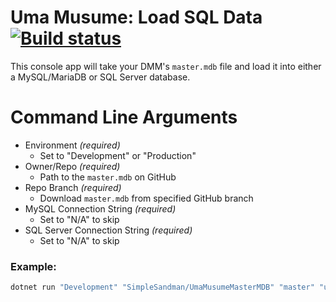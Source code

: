 # Uma Musume: Load SQL Data [![Build status](https://ci.appveyor.com/api/projects/status/19skk0jwbcy4ogy7/branch/master?svg=true&passingText=deployment%20-%20OK&failingText=deployment%20-%20FAILED)](https://ci.appveyor.com/project/SimpleSandman/umamusumeloadsqldata/branch/master)

This console app will take your DMM's `master.mdb` file and load it into either a MySQL/MariaDB or SQL Server database.

# Command Line Arguments

- Environment *(required)*
  - Set to "Development" or "Production"
- Owner/Repo *(required)*
  - Path to the `master.mdb` on GitHub
- Repo Branch *(required)*
  - Download `master.mdb` from specified GitHub branch
- MySQL Connection String *(required)*
  - Set to "N/A" to skip
- SQL Server Connection String *(required)*
  - Set to "N/A" to skip

### Example:
```cmd
dotnet run "Development" "SimpleSandman/UmaMusumeMasterMDB" "master" "user id=;password=;host=;database=;character set=utf8mb4;AllowLoadLocalInfile=true" "Server=;Database=;Integrated Security=SSPI;"
```

